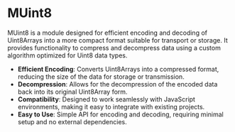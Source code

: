 # MUint8

MUint8 is a module designed for efficient encoding and decoding of Uint8Arrays into a more compact format suitable for transport or storage. It provides functionality to compress and decompress data using a custom algorithm optimized for Uint8 data types.

- **Efficient Encoding**: Converts Uint8Arrays into a compressed format, reducing the size of the data for storage or transmission.
- **Decompression**: Allows for the decompression of the encoded data back into its original Uint8Array form.
- **Compatibility**: Designed to work seamlessly with JavaScript environments, making it easy to integrate with existing projects.
- **Easy to Use**: Simple API for encoding and decoding, requiring minimal setup and no external dependencies.
